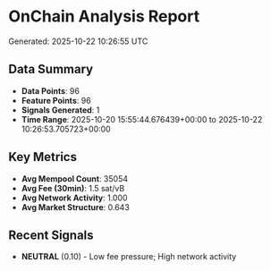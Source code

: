 # OnChain Analysis Report
Generated: 2025-10-22 10:26:55 UTC

## Data Summary
- **Data Points**: 96
- **Feature Points**: 96
- **Signals Generated**: 1
- **Time Range**: 2025-10-20 15:55:44.676439+00:00 to 2025-10-22 10:26:53.705723+00:00

## Key Metrics
- **Avg Mempool Count**: 35054
- **Avg Fee (30min)**: 1.5 sat/vB
- **Avg Network Activity**: 1.000
- **Avg Market Structure**: 0.643

## Recent Signals
- **NEUTRAL** (0.10) - Low fee pressure; High network activity
